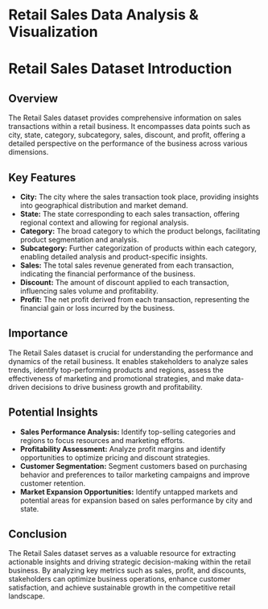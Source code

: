 # Retail Sales Data Analysis & Visualization
# Retail Sales Dataset Introduction

## Overview
The Retail Sales dataset provides comprehensive information on sales transactions within a retail business. It encompasses data points such as city, state, category, subcategory, sales, discount, and profit, offering a detailed perspective on the performance of the business across various dimensions.

## Key Features
- **City:** The city where the sales transaction took place, providing insights into geographical distribution and market demand.
- **State:** The state corresponding to each sales transaction, offering regional context and allowing for regional analysis.
- **Category:** The broad category to which the product belongs, facilitating product segmentation and analysis.
- **Subcategory:** Further categorization of products within each category, enabling detailed analysis and product-specific insights.
- **Sales:** The total sales revenue generated from each transaction, indicating the financial performance of the business.
- **Discount:** The amount of discount applied to each transaction, influencing sales volume and profitability.
- **Profit:** The net profit derived from each transaction, representing the financial gain or loss incurred by the business.

## Importance
The Retail Sales dataset is crucial for understanding the performance and dynamics of the retail business. It enables stakeholders to analyze sales trends, identify top-performing products and regions, assess the effectiveness of marketing and promotional strategies, and make data-driven decisions to drive business growth and profitability.

## Potential Insights
- **Sales Performance Analysis:** Identify top-selling categories and regions to focus resources and marketing efforts.
- **Profitability Assessment:** Analyze profit margins and identify opportunities to optimize pricing and discount strategies.
- **Customer Segmentation:** Segment customers based on purchasing behavior and preferences to tailor marketing campaigns and improve customer retention.
- **Market Expansion Opportunities:** Identify untapped markets and potential areas for expansion based on sales performance by city and state.

## Conclusion
The Retail Sales dataset serves as a valuable resource for extracting actionable insights and driving strategic decision-making within the retail business. By analyzing key metrics such as sales, profit, and discounts, stakeholders can optimize business operations, enhance customer satisfaction, and achieve sustainable growth in the competitive retail landscape.